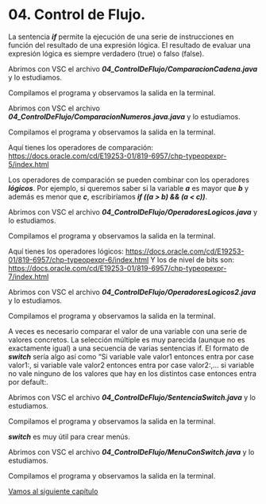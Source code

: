 # 04. Control de Flujo.


La sentencia ***if*** permite la ejecución de una serie de instrucciones en función del resultado de una expresión lógica. El resultado de evaluar una expresión lógica es siempre verdadero (true) o falso (false). 

Abrimos con VSC el archivo ***04_ControlDeFlujo/ComparacionCadena.java*** y lo estudiamos.

Compilamos el programa y observamos la salida en la terminal.

Abrimos con VSC el archivo ***04_ControlDeFlujo/ComparacionNumeros.java.java*** y lo estudiamos.

Compilamos el programa y observamos la salida en la terminal.

Aquí tienes los operadores de comparación: https://docs.oracle.com/cd/E19253-01/819-6957/chp-typeopexpr-5/index.html

Los operadores de comparación se pueden combinar con los operadores ***lógicos***. Por ejemplo, si queremos saber si la variable ***a*** es mayor que ***b*** y además es menor que ***c***, escribiríamos ***if ((a > b) && (a < c))***.


Abrimos con VSC el archivo ***04_ControlDeFlujo/OperadoresLogicos.java*** y lo estudiamos.

Compilamos el programa y observamos la salida en la terminal.

Aquí tienes los operadores lógicos: https://docs.oracle.com/cd/E19253-01/819-6957/chp-typeopexpr-6/index.html
Y los de nivel de bits son: https://docs.oracle.com/cd/E19253-01/819-6957/chp-typeopexpr-7/index.html

Abrimos con VSC el archivo ***04_ControlDeFlujo/OperadoresLogicos2.java*** y lo estudiamos.

Compilamos el programa y observamos la salida en la terminal.


A veces es necesario comparar el valor de una variable con una serie de valores concretos. La selección múltiple es muy parecida (aunque no es exactamente igual) a una secuencia de varias sentencias if. El formato de ***switch*** sería algo así como “Si variable vale valor1 entonces entra por case valor1:, si variable vale valor2 entonces entra por case valor2:,… si variable no vale ninguno de los valores que hay en los distintos case entonces entra por default:.


Abrimos con VSC el archivo ***04_ControlDeFlujo/SentenciaSwitch.java*** y lo estudiamos.

Compilamos el programa y observamos la salida en la terminal.


***switch*** es muy útil para crear menús.

Abrimos con VSC el archivo ***04_ControlDeFlujo/MenuConSwitch.java*** y lo estudiamos.

Compilamos el programa y observamos la salida en la terminal.


[Vamos al siguiente capítulo](../05_Bucles/_Contenido.md)


